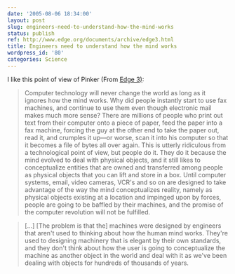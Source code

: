 ```yaml
---
date: '2005-08-06 18:34:00'
layout: post
slug: engineers-need-to-understand-how-the-mind-works
status: publish
ref: http://www.edge.org/documents/archive/edge3.html
title: Engineers need to understand how the mind works
wordpress_id: '80'
categories: Science
---
```


I like this point of view of Pinker (From [Edge 3)](http://www.edge.org/documents/archive/edge3.html):


> Computer technology will never change the world as long as it ignores how the mind works. Why did people instantly start to use fax machines, and continue to use them even though electronic mail makes much more sense? There are millions of people who print out text from their computer onto a piece of paper, feed the paper into a fax machine, forcing the guy at the other end to take the paper out, read it, and crumples it up—or worse, scan it into his computer so that it becomes a file of bytes all over again. This is utterly ridiculous from a technological point of view, but people do it. They do it because the mind evolved to deal with physical objects, and it still likes to conceptualize entities that are owned and transferred among people as physical objects that you can lift and store in a box. Until computer systems, email, video cameras, VCR's and so on are designed to take advantage of the way the mind conceptualizes reality, namely as physical objects existing at a location and impinged upon by forces, people are going to be baffled by their machines, and the promise of the computer revolution will not be fulfilled.
>
>

>
> [...] [The problem is that the] machines were designed by engineers that aren't used to thinking about how the human mind works. They're used to designing machinery that is elegant by their own standards, and they don't think about how the user is going to conceptualize the machine as another object in the world and deal with it as we've been dealing with objects for hundreds of thousands of years.
